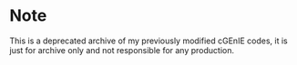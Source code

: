 # Note

This is a deprecated archive of my previously modified cGEnIE codes, it is just for archive only and not responsible for any production.
